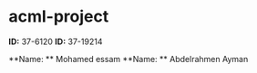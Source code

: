 # acml-project

**ID:** 37-6120
**ID:** 37-19214

**Name: ** Mohamed essam
**Name: ** Abdelrahmen Ayman
